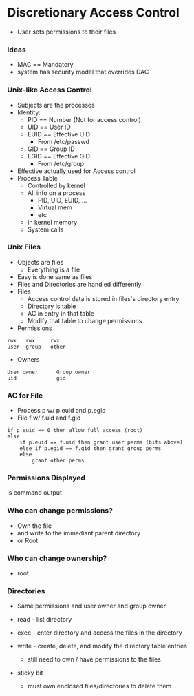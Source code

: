 
# Discretionary Access Control
- User sets permissions to their files

### Ideas
- MAC == Mandatory
- system has security model that overrides DAC


### Unix-like Access Control
- Subjects are the processes
- Identity: 
    - PID == Number (Not for access control)
    - UID == User ID 
    - EUID == Effective UID
        - From /etc/passwd
    - GID == Group ID
    - EGID == Effective GID
        - From /etc/group
- Effective actually used for Access control
- Process Table
    - Controlled by kernel
    - All info on a process
        - PID, UID, EUID, ... 
        - Virtual mem
        - etc
    - in kernel memory
    - System calls


### Unix Files

- Objects are files
    - Everything is a file
- Easy is done same as files
- Files and Directories are handled differently
- Files
    - Access control data is stored in files's directory entry
    - Directory is table 
    - AC in entry in that table
    - Modify that table to change permissions
- Permissions
```
rwx   rwx     rwx
user  group   other
```
- Owners
```
User owner      Group owner 
uid             gid
```


### AC for File
- Process p w/ p.euid and p.egid
- File f w/ f.uid and f.gid
```
if p.euid == 0 then allow full access (root)
else
    if p.euid == f.uid then grant user perms (bits above)
    else if p.egid == f.gid then grant group perms 
    else
        grant other perms
```


### Permissions Displayed
ls command output


### Who can change permissions?
- Own the file
- and write to the immediant parent directory
- or Root


### Who can change ownership?
- root


### Directories
- Same permissions and user owner and group owner
- read - list directory
- exec - enter directory and access the files in the directory
- write - create, delete, and modify the directory table entries
    - still need to own / have permissions to the files

- sticky bit
    - must own enclosed files/directories to delete them





